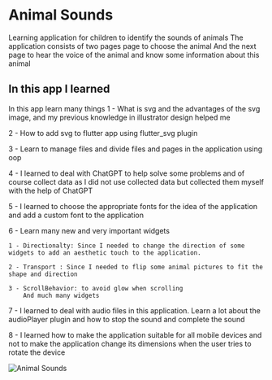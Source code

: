 # Animal Sounds

Learning application for children to identify the sounds of animals
The application consists of two pages page to choose the animal
And the next page to hear the voice of the animal and know some information about this animal

## In this app I learned 
In this app learn many things
1 - What is svg and the advantages of the svg image, and my previous knowledge in illustrator design helped me

2 - How to add svg to flutter app using flutter_svg plugin

3 - Learn to manage files and divide files and pages in the application using oop

4 - I learned to deal with ChatGPT to help solve some problems and of course collect data as I did not use collected data but collected them      myself with the help of ChatGPT

5 - I learned to choose the appropriate fonts for the idea of the application and add a custom font to the application

6 - Learn many new and very important widgets
    
    1 - Directionalty: Since I needed to change the direction of some widgets to add an aesthetic touch to the application.
    
    2 - Transport : Since I needed to flip some animal pictures to fit the shape and direction
    
    3 - ScrollBehavior: to avoid glow when scrolling
        And much many widgets

7 - I learned to deal with audio files in this application. Learn a lot about the audioPlayer plugin and how to stop the sound and complete      the sound

8 - I learned how to make the application suitable for all mobile devices and not to make the application change its dimensions when the          user tries to rotate the device

![Animal Sounds](https://user-images.githubusercontent.com/87886756/227755533-b03c22cd-f068-4f15-9377-2b687807bce9.png)

